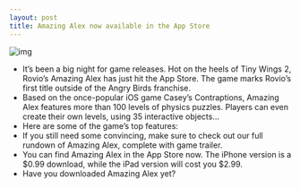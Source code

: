 ```yaml
---
layout: post
title: Amazing Alex now available in the App Store
---
```

![img](http://media.idownloadblog.com/wp-content/uploads/2012/06/Amazing-Alex-iPad-wallpaper-e1342082666974.jpg)
* It’s been a big night for game releases. Hot on the heels of Tiny Wings 2, Rovio’s Amazing Alex has just hit the App Store. The game marks Rovio’s first title outside of the Angry Birds franchise.
* Based on the once-popular iOS game Casey’s Contraptions, Amazing Alex features more than 100 levels of physics puzzles. Players can even create their own levels, using 35 interactive objects…
* Here are some of the game’s top features:
* If you still need some convincing, make sure to check out our full rundown of Amazing Alex, complete with game trailer.
* You can find Amazing Alex in the App Store now. The iPhone version is a $0.99 download, while the iPad version will cost you $2.99.
* Have you downloaded Amazing Alex yet?


